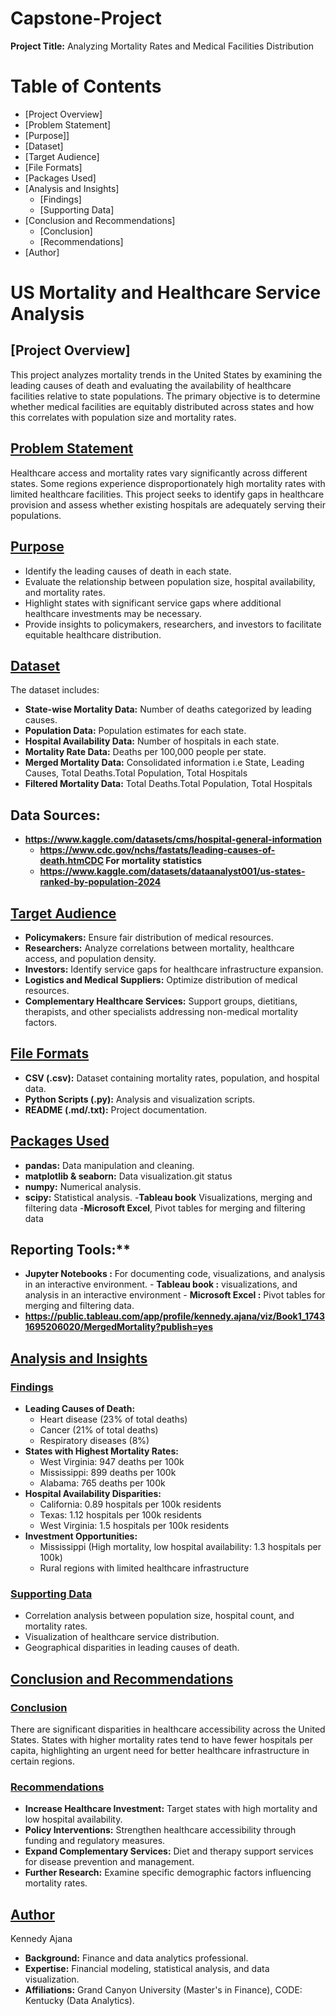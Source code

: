 # Capstone-Project

**Project Title:** Analyzing Mortality Rates and Medical Facilities Distribution

# Table of Contents
- [Project Overview]
- [Problem Statement]
- [Purpose]]
- [Dataset]
- [Target Audience]
- [File Formats]
- [Packages Used]
- [Analysis and Insights]
  - [Findings]
  - [Supporting Data]
- [Conclusion and Recommendations]
  - [Conclusion]
  - [Recommendations]
- [Author]


# US Mortality and Healthcare Service Analysis

## [Project Overview]
This project analyzes mortality trends in the United States by examining the leading causes of death and evaluating the availability of healthcare facilities relative to state populations. The primary objective is to determine whether medical facilities are equitably distributed across states and how this correlates with population size and mortality rates.

## [Problem Statement](#problem-statement)
Healthcare access and mortality rates vary significantly across different states. Some regions experience disproportionately high mortality rates with limited healthcare facilities. This project seeks to identify gaps in healthcare provision and assess whether existing hospitals are adequately serving their populations.

## [Purpose](#purpose)
- Identify the leading causes of death in each state.
- Evaluate the relationship between population size, hospital availability, and mortality rates.
- Highlight states with significant service gaps where additional healthcare investments may be necessary.
- Provide insights to policymakers, researchers, and investors to facilitate equitable healthcare distribution.

## [Dataset](#dataset)
The dataset includes:
- **State-wise Mortality Data:** Number of deaths categorized by leading causes.
- **Population Data:** Population estimates for each state.
- **Hospital Availability Data:** Number of hospitals in each state.
- **Mortality Rate Data:** Deaths per 100,000 people per state.
- **Merged Mortality Data:** Consolidated information i.e State, Leading Causes, Total Deaths.Total Population, Total Hospitals 
- **Filtered Mortality Data:** Total Deaths.Total Population, Total Hospitals 

 ## Data Sources:
 - **https://www.kaggle.com/datasets/cms/hospital-general-information**
   - **https://www.cdc.gov/nchs/fastats/leading-causes-of-death.htmCDC For mortality statistics**
   - **https://www.kaggle.com/datasets/dataanalyst001/us-states-ranked-by-population-2024** 

## [Target Audience](#target-audience)
- **Policymakers:** Ensure fair distribution of medical resources.
- **Researchers:** Analyze correlations between mortality, healthcare access, and population density.
- **Investors:** Identify service gaps for healthcare infrastructure expansion.
- **Logistics and Medical Suppliers:** Optimize distribution of medical resources.
- **Complementary Healthcare Services:** Support groups, dietitians, therapists, and other specialists addressing non-medical mortality factors.

## [File Formats](#file-formats)
- **CSV (.csv):** Dataset containing mortality rates, population, and hospital data.
- **Python Scripts (.py):** Analysis and visualization scripts.
- **README (.md/.txt):** Project documentation.

## [Packages Used](#packages-used)
- **pandas:** Data manipulation and cleaning.
- **matplotlib & seaborn:** Data visualization.git status
- **numpy:** Numerical analysis.
- **scipy:** Statistical analysis.
-**Tableau book** Visualizations, merging and filtering data
-**Microsoft Excel**, Pivot tables for merging and filtering data

## Reporting Tools:**
   - **Jupyter Notebooks :** For documenting code, visualizations, and analysis in an interactive environment.
    - **Tableau book :** visualizations, and analysis in an interactive environment
    - **Microsoft Excel :** Pivot tables for merging and filtering data.
- **https://public.tableau.com/app/profile/kennedy.ajana/viz/Book1_17431695206020/MergedMortality?publish=yes**

## [Analysis and Insights](#analysis-and-insights)
### [Findings](#findings)
- **Leading Causes of Death:**
  - Heart disease (23% of total deaths)
  - Cancer (21% of total deaths)
  - Respiratory diseases (8%)
- **States with Highest Mortality Rates:**
  - West Virginia: 947 deaths per 100k
  - Mississippi: 899 deaths per 100k
  - Alabama: 765 deaths per 100k
- **Hospital Availability Disparities:**
  - California: 0.89 hospitals per 100k residents
  - Texas: 1.12 hospitals per 100k residents
  - West Virginia: 1.5 hospitals per 100k residents
- **Investment Opportunities:**
  - Mississippi (High mortality, low hospital availability: 1.3 hospitals per 100k)
  - Rural regions with limited healthcare infrastructure

### [Supporting Data](#supporting-data)
- Correlation analysis between population size, hospital count, and mortality rates.
- Visualization of healthcare service distribution.
- Geographical disparities in leading causes of death.

## [Conclusion and Recommendations](#conclusion-and-recommendations)
### [Conclusion](#conclusion)
There are significant disparities in healthcare accessibility across the United States. States with higher mortality rates tend to have fewer hospitals per capita, highlighting an urgent need for better healthcare infrastructure in certain regions.

### [Recommendations](#recommendations)
- **Increase Healthcare Investment:** Target states with high mortality and low hospital availability.
- **Policy Interventions:** Strengthen healthcare accessibility through funding and regulatory measures.
- **Expand Complementary Services:** Diet and therapy support services for disease prevention and management.
- **Further Research:** Examine specific demographic factors influencing mortality rates.

## [Author](#author)
Kennedy Ajana
- **Background:** Finance and data analytics professional.
- **Expertise:** Financial modeling, statistical analysis, and data visualization.
- **Affiliations:** Grand Canyon University (Master's in Finance), CODE: Kentucky (Data Analytics).

